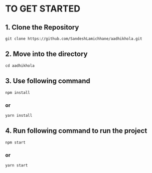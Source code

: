 # TO GET STARTED 

## 1. Clone the Repository
`git clone https://github.com/SandeshLamichhane/aadhikhola.git`

## 2. Move into the directory
`cd aadhikhola`

## 3. Use following command
`npm install`
### or
`yarn install`


## 4. Run following command to run the project

`npm start`

### or 

`yarn start` 